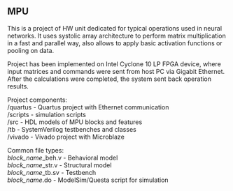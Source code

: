 ## MPU

This is a project of HW unit dedicated for typical operations used in neural networks. It uses systolic array architecture to perform matrix multiplication in a fast and parallel way, also allows to apply basic activation functions or pooling on data.

Project has been implemented on Intel Cyclone 10 LP FPGA device, where input matrices and commands were sent from host PC via Gigabit Ethernet. After the calculations were completed, the system sent back operation results.

Project components:  
/quartus - Quartus project with Ethernet communication    
/scripts - simulation scripts  
/src - HDL models of MPU blocks and features  
/tb - SystemVerilog testbenches and classes  
/vivado - Vivado project with Microblaze

Common file types:  
*block_name*_beh.v - Behavioral model  
*block_name*_str.v - Structural model  
*block_name*_tb.sv - Testbench  
*block_name*.do - ModelSim/Questa script for simulation  
